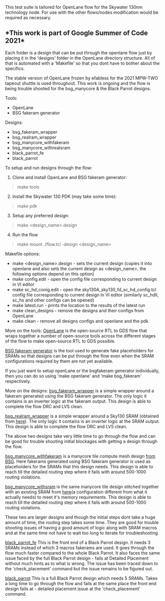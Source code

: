 This test suite is tailored for OpenLane flow for the Skywater 130nm technology node. For use with the other flows/nodes modification would be required as necessary.

<h2> *This work is part of Google Summer of Code 2021* </h2>

Each folder is a design that can be put through the openlane flow just by placing it in the 'designs' folder in the OpenLane directory structure. All of that is automated with a 'Makefile' so that you dont have to bother about the specifics.

The stable version of OpenLane frozen by efabless for the 2021 MPW-TWO tapeout shuttle is used throughout.
This work is ongoing and the flow is being trouble shooted for the bsg_manycore & the Black Parrot designs.

Tools:
* OpenLane
* BSG fakeram generator

Designs:
* bsg_fakeram_wrapper
* bsg_realram_wrapper
* bsg_manycore_withfakeram
* bsg_manycore_withrealsram
* black_parrot_fe
* black_parrot

To setup and run designs through the flow:
1) Clone and install OpenLane and BSG fakeram generator:
>make tools
2) Install the Skywater 130 PDK (may take some time):
>make pdk
3) Setup any preferred design:
>make <design_name>.design
4) Run the flow
>make mount
>./flow.tcl -design <design_name>


Makefile options:
* make <design_name>.design - sets the current design (copies it into openlane and also sets the current design as <design_name>, the following options depend on this option)
* make config.edit - open the config file corresponding to current design in VI editor
* make sc_hd_conig.edit - open the sky130A_sky130_fd_sc_hd_config.tcl config file corresponding to current design in VI editor (similarly sc_hdll, sc_hs and other configs can be opened)
* make latest.run - prints the location to the results of the latest run
* make clean_designs - remove the designs and their configs from OpenLane
* make clean - remove all designs configs and openlane and the pdk

More on the tools:
[OpenLane](https://github.com/The-OpenROAD-Project/OpenLane) is the open-source RTL to GDS flow that wraps together a number of open-source tools across the different stages of the flow to make open-source RTL to GDS possible.

[BSG fakeram generator](https://github.com/bespoke-silicon-group/bsg_fakeram) is the tool used to generate fake placeholders for SRAMs so that designs can be put through the flow even when the SRAM configurations required by them are not yet available.

If you just want to setup openLane or the bsgfakeram generator individually, then you can do so using 'make openlane' and 'make bsg_fakeram' respectively.

More on the designs:
[bsg_fakeram_wrapper](bsg_fakeram_wrapper) is a simple wrapper around a fakeram generated using the BSG fakeram generator. The only logic it contains is an inverter logic at the fakeram output. This design is able to complete the flow DRC and LVS clean.

[bsg_realram_wrapper](bsg_realram_wrapper) is a simple wrapper around a Sky130 SRAM (obtained from [here](https://github.com/efabless/sky130_sram_macros)). The only logic it contains is an inverter logic at the SRAM output. This design is able to complete the flow DRC and LVS clean.

The above two designs take very little time to go through the flow and can be good for trouble shooting initial blockages with getting a design through the flow.

[bsg_manycore_withfakeram](bsg_manycore_withfakeram) is a manycore tile compute mesh design [from BSG](https://github.com/bespoke-silicon-group/bsg_manycore). Here fakerams generated using BSG fakeram generator is used as placeholders for the SRAMs that this design needs. This design is able to reach till the detailed routing step where it fails with around 500-1000 routing violations.

[bsg_manycore_withsram](bsg_manycore_withrealsram) is the same manycore tile design stitched together with an existing SRAM from [here](https://github.com/efabless/sky130_sram_macros)(a configuration different from what it actually needs) to meet it's memory requirements. This design is able to reach till the detailed routing step where it fails with around 500-1000 routing violations.

These two are larger designs and though the initial steps dont take a huge amount of time, the routing step takes some time. They are good for trouble shooting issues of having a good amount of logic along with SRAM macros and at the same time not have to wait too long to iterate for troubleshooting.

[black_parrot_fe](black_parrot_fe) This is the front end of a Black Parrot design. It needs 3 SRAMs instead of which 3 macros fakerams are used. It goes through the flow much faster compared to the whole Black Parrot. It also faces the same issue faced by the full Black Parrot design - fails at Detailed Placement without much hints as to what is wrong. The issue has been traced down to the 'check_placement' command but the issue remains to be figured out.

[black_parrot](black_parrot) This is a full Black Parrot design which needs 5 SRAMs. Takes a long time to go through the flow and fails at the same place the front end design fails at - detailed placement issue at the 'check_placement' command.



